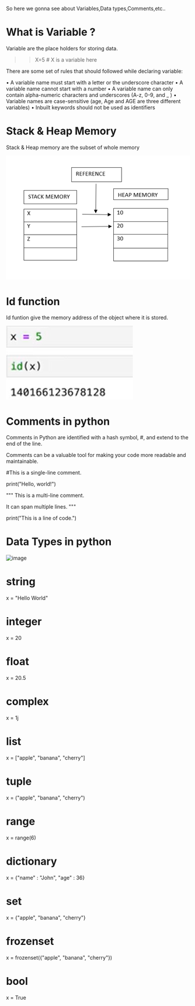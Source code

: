 So here we gonna see about Variables,Data types,Comments,etc..

# What is Variable ?

Variable are the place holders for storing data.

>>X=5 # X is a variable here

There are some set of rules that should followed while declaring variable:

• A variable name must start with a letter or the underscore character
• A variable name cannot start with a number
• A variable name can only contain alpha-numeric characters and underscores (A-z, 0-9, and
_ )
• Variable names are case-sensitive (age, Age and AGE are three different variables)
• Inbuilt keywords should not be used as identifiers

# Stack & Heap Memory

Stack & Heap memory are the subset of whole memory 

![alt text](image.png)

# Id function

Id funtion give the memory address of the object where it is stored.

![alt text](image-1.png)

# Comments in python

Comments in Python are identified with a hash symbol, #, and extend to the end of the line. 

Comments can be a valuable tool for making your code more readable and maintainable.

#This is a single-line comment.

print("Hello, world!") 

"""
This is a multi-line comment.

It can span multiple lines.
"""

print("This is a line of code.")

# Data Types in python

![image](https://github.com/PrithivRaaj/LearnPython/assets/111727780/cd947bd0-65a6-477b-8d1f-bf075f76e58f)

# string
x = "Hello World"	
# integer
x = 20	 
# float
x = 20.5	
# complex
x = 1j  
# list
x = ["apple", "banana", "cherry"]  	
# tuple
x = ("apple", "banana", "cherry")	 
# range
x = range(6)	
# dictionary
x = {"name" : "John", "age" : 36} 	
# set
x = {"apple", "banana", "cherry"} 	
# frozenset
x = frozenset({"apple", "banana", "cherry"}) 
# bool
x = True	

